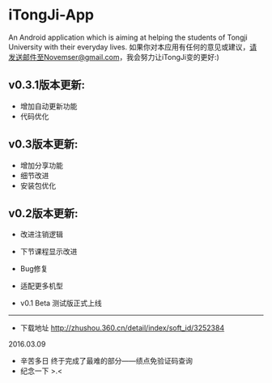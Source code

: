 # iTongJi-App
An Android application which is aiming at helping the students of Tongji University with their everyday lives.
如果你对本应用有任何的意见或建议，请发送邮件至Novemser@gmail.com，我会努力让iTongJi变的更好:)


v0.3.1版本更新:
--------------------
- 增加自动更新功能
- 代码优化

v0.3版本更新:
--------------------
- 增加分享功能
- 细节改进
- 安装包优化

v0.2版本更新:
--------------------
- 改进注销逻辑
- 下节课程显示改进
- Bug修复
- 适配更多机型

- v0.1 Beta 测试版正式上线
--------------------
- 下载地址 http://zhushou.360.cn/detail/index/soft_id/3252384

2016.03.09
- 辛苦多日 终于完成了最难的部分——绩点免验证码查询
- 纪念一下 >.<
